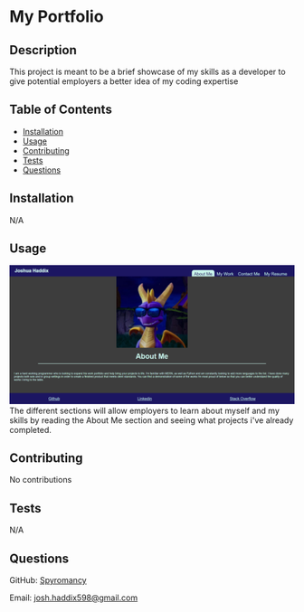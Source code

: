 # My Portfolio

## Description

This project is meant to be a brief showcase of my skills as a developer to give potential employers a better idea of my coding expertise

## Table of Contents

- [Installation](#installation)
- [Usage](#usage)
- [Contributing](#Contributing)
- [Tests](#tests)
- [Questions](#questions)

## Installation

N/A

## Usage

![alt text](./src//assets/images/screenshot.PNG)
The different sections will allow employers to learn about myself and my skills by reading the About Me section and seeing what projects i've already completed.

## Contributing

No contributions

## Tests

N/A

## Questions

GitHub: [Spyromancy](https://github.com/Spyromancy)

Email: <josh.haddix598@gmail.com>
